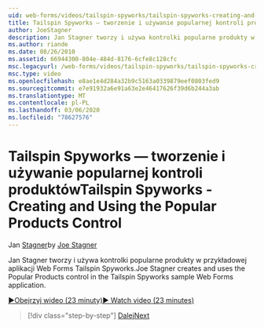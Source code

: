```yaml
---
uid: web-forms/videos/tailspin-spyworks/tailspin-spyworks-creating-and-using-the-popular-products-control
title: Tailspin Spyworks — tworzenie i używanie popularnej kontroli produktów | Microsoft Docs
author: JoeStagner
description: Jan Stagner tworzy i używa kontrolki popularne produkty w przykładowej aplikacji Web Forms Tailspin Spyworks.
ms.author: riande
ms.date: 08/26/2010
ms.assetid: 66944300-804e-484d-8176-6cfe8c128cfc
msc.legacyurl: /web-forms/videos/tailspin-spyworks/tailspin-spyworks-creating-and-using-the-popular-products-control
msc.type: video
ms.openlocfilehash: e8ae1e4d284a32b9c5163a0339879eef0803fed9
ms.sourcegitcommit: e7e91932a6e91a63e2e46417626f39d6b244a3ab
ms.translationtype: MT
ms.contentlocale: pl-PL
ms.lasthandoff: 03/06/2020
ms.locfileid: "78627576"
---
```

# <a name="tailspin-spyworks---creating-and-using-the-popular-products-control"></a><span data-ttu-id="80fe0-103">Tailspin Spyworks — tworzenie i używanie popularnej kontroli produktów</span><span class="sxs-lookup"><span data-stu-id="80fe0-103">Tailspin Spyworks - Creating and Using the Popular Products Control</span></span>

<span data-ttu-id="80fe0-104">Jan [Stagner](https://github.com/JoeStagner)</span><span class="sxs-lookup"><span data-stu-id="80fe0-104">by [Joe Stagner](https://github.com/JoeStagner)</span></span>

<span data-ttu-id="80fe0-105">Jan Stagner tworzy i używa kontrolki popularne produkty w przykładowej aplikacji Web Forms Tailspin Spyworks.</span><span class="sxs-lookup"><span data-stu-id="80fe0-105">Joe Stagner creates and uses the Popular Products control in the Tailspin Spyworks sample Web Forms application.</span></span>

[<span data-ttu-id="80fe0-106">&#9654;Obejrzyj wideo (23 minuty)</span><span class="sxs-lookup"><span data-stu-id="80fe0-106">&#9654; Watch video (23 minutes)</span></span>](https://channel9.msdn.com/Blogs/ASP-NET-Site-Videos/tailspin-spyworks-creating-and-using-the-popular-products-control)

> [!div class="step-by-step"]
> [<span data-ttu-id="80fe0-107">Dalej</span><span class="sxs-lookup"><span data-stu-id="80fe0-107">Next</span></span>](tailspin-spyworks-implementing-and-using-the-also-purchased-control.md)

